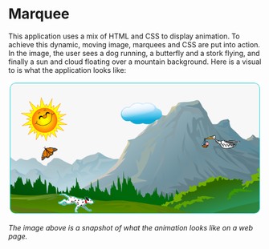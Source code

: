 # Marquee

This application uses a mix of HTML and CSS to display animation. To
achieve this dynamic, moving image, marquees and CSS are put into action. In the image,
the user sees a dog running, a butterfly and a stork flying, and finally a sun and cloud floating
over a mountain background. Here is a visual to is what the application looks like:

![Screenshot](images/screenshot.png)

*The image above is a snapshot of what the animation looks like on a web page.*
